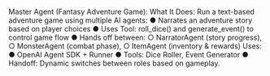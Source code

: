Master Agent (Fantasy Adventure Game):
What It Does: Run a text-based adventure game using multiple AI agents:
● Narrates an adventure story based on player choices
● Uses Tool: roll_dice() and generate_event() to control game flow
● Hands off between:
○ NarratorAgent (story progress),
○ MonsterAgent (combat phase),
○ ItemAgent (inventory & rewards)
Uses:
● OpenAI Agent SDK + Runner
● Tools: Dice Roller, Event Generator
● Handoff: Dynamic switches between roles based on gameplay.
